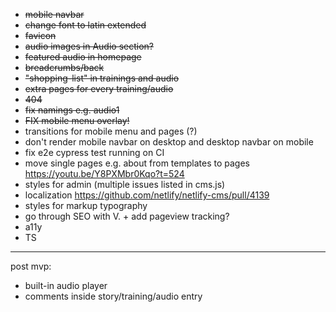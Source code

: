 * ~~mobile navbar~~
* ~~change font to latin extended~~
* ~~favicon~~
* ~~audio images in Audio section?~~
* ~~featured audio in homepage~~
* ~~breadcrumbs/back~~
* ~~"shopping-list" in trainings and audio~~
* ~~extra pages for every training/audio~~
* ~~404~~
* ~~fix namings e.g. audio1~~
* ~~FIX mobile menu overlay!~~
* transitions for mobile menu and pages (?)
* don't render mobile navbar on desktop and desktop navbar on mobile
* fix e2e cypress test running on CI
* move single pages e.g. about from templates to pages https://youtu.be/Y8PXMbr0Kqo?t=524
* styles for admin (multiple issues listed in cms.js)
* localization https://github.com/netlify/netlify-cms/pull/4139
* styles for markup typography
* go through SEO with V. + add pageview tracking?
* a11y
* TS
---
post mvp:
* built-in audio player
* comments inside story/training/audio entry
